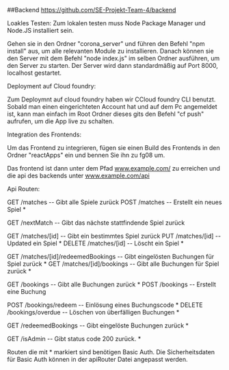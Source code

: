 ##Backend
https://github.com/SE-Projekt-Team-4/backend

Loakles Testen:
Zum lokalen testen muss Node Package Manager und Node.JS installiert sein.

Gehen sie in den Ordner "corona_server" und führen den Befehl "npm install" aus, um alle relevanten Module zu installieren.
Danach können sie den Server mit dem Befehl "node index.js" im selben Ordner ausführen, um den Server zu starten.
Der Server wird dann standardmäßig auf Port 8000, localhost gestartet.

Deployment auf Cloud foundry:

Zum Deploymnt auf cloud foundry haben wir CCloud foundry CLI benutzt. Sobald man einen eingerichteten Account hat und auf dem Pc angemeldet ist, kann man einfach im Root Ordner dieses gits den Befehl "cf push" aufrufen, um die App live zu schalten.

Integration des Frontends:

Um das Frontend zu integrieren, fügen sie einen Build des Frontends in den Ordner "reactApps" ein und bennen Sie ihn zu fg08 um.

Das frontend ist dann unter dem Pfad www.example.com/ zu erreichen und die api des backends unter www.example.com/api

Api Routen:

GET /matches -- Gibt alle Spiele zurück
POST /matches -- Erstellt ein neues Spiel *

GET /nextMatch -- Gibt das nächste stattfindende Spiel zurück

GET /matches/[id] -- Gibt ein bestimmtes Spiel zurück
PUT /matches/[id] -- Updated ein Spiel *
DELETE /matches/[id] -- Löscht ein Spiel *

GET /matches/[id]/redeemedBookings -- Gibt eingelösten Buchungen für Spiel zurück *
GET /matches/[id]/bookings -- Gibt alle Buchungen für Spiel zurück *

GET /bookings -- Gibt alle Buchungen zurück *
POST /bookings -- Erstellt eine Buchung

POST /bookings/redeem -- Einlösung eines Buchungscode *
DELETE /bookings/overdue -- Löschen von überfälligen Buchungen *

GET /redeemedBookings -- Gibt eingelöste Buchungen zurück *

GET /isAdmin -- Gibt status code 200 zurück. *

Routen die mit * markiert sind benötigen Basic Auth. Die Sicherheitsdaten für Basic Auth können in der apiRouter Datei angepasst werden.
